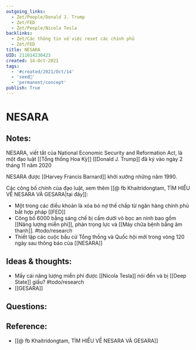 ```yaml
---
outgoing_links:
  - Zet/People/Donald J. Trump
  - Zet/FED
  - Zet/People/Nicola Tesla
backlinks:
  - Zet/Các thông tin về việc reset các chính phủ
  - Zet/FED
title: NESARA
UID: 211014230423
created: 14-Oct-2021
tags:
  - '#created/2021/Oct/14'
  - 'seed🥜'
  - 'permanent/concept'
publish: True
---
```

# NESARA

## Notes:
NESARA, viết tắt của National Economic Security and Reformation Act, là một đạo luật [[Tổng thống Hoa Kỳ]] [[Donald J. Trump]] đã ký vào ngày 2 tháng 11 năm 2020

NESARA được [[Harvey Francis Barnard]] khởi xướng những năm 1990.

Các công bố chính của đạo luật, xem thêm [[@ fb Khaitridongtam, TÌM HIỂU VỀ NESARA VÀ GESARA|tại đây]]:
- Một trong các điều khoản là xóa bỏ nợ thế chấp từ ngân hàng chính phủ bất hợp pháp [[FED]]
- Công bố 6000 bằng sáng chế bị cấm dưới vỏ bọc an ninh bao gồm [[Năng lượng miễn phí]], phản trọng lực và [[Máy chữa bệnh bằng âm thanh]]. #todo/research 
- Thiết lập các cuộc bầu cử Tổng thống và Quốc hội mới trong vòng 120 ngày sau thông báo của [[NESARA]]

## Ideas & thoughts:
- Mấy cái năng lượng miễn phí được [[Nicola Tesla]] nói đến và bị [[Deep State]] giấu? #todo/research 
- [[GESARA]]

## Questions:

## Reference:
- [[@ fb Khaitridongtam, TÌM HIỂU VỀ NESARA VÀ GESARA]]